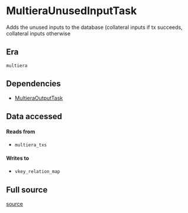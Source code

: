 # MultieraUnusedInputTask
Adds the unused inputs to the database \(collateral inputs if tx succeeds, collateral inputs otherwise

## Era
` multiera `

## Dependencies

   * [MultieraOutputTask](./MultieraOutputTask)


## Data accessed
#### Reads from

   * ` multiera_txs `


#### Writes to

   * ` vkey_relation_map `


## Full source
[source](https://github.com/dcSpark/carp/tree/main/indexer/tasks/src/multiera/multiera_unused_input.rs)
